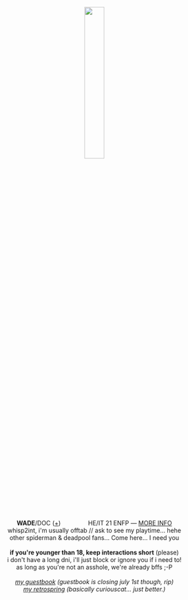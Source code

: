 <p align="center">
<p align="center">
<img src="https://files.catbox.moe/2owwta.png" width="30%">
</p>
<p align="center">
<b>WADE</b>/DOC (<a href="https://pronouns.cc/@deadpool">+</a>) <img src="https://i.imgur.com/IhhjVC0.png" height="16px"> <img src="https://i.imgur.com/c3uGXkv.png" height="16px"> <img src="https://i.imgur.com/ntbd54O.png" height="16px"> HE/IT 21 ENFP ― <a href="https://funny.straw.page/">MORE INFO</a>
<br>whisp2int, i'm usually offtab // ask to see my playtime... hehe
<br>other spiderman & deadpool fans... Come here... I need you
<br><br><b>if you're younger than 18, keep interactions short</b> (please)
<br>i don't have a long dni, i'll just block or ignore you if i need to!
<br>as long as you're not an asshole, we're already bffs ;-P
<br><br><i><a href="https://maladjusted.123guestbook.com/">my guestbook</a> (guestbook is closing july 1st though, rip)
<br><a href="https://retrospring.net/@deadpool">my retrospring</a> (basically curiouscat... just better.)</i>
</p>
